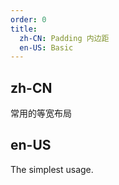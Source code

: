 ```yaml
---
order: 0
title:
  zh-CN: Padding 内边距
  en-US: Basic
---
```


## zh-CN

常用的等宽布局

## en-US

The simplest usage.

